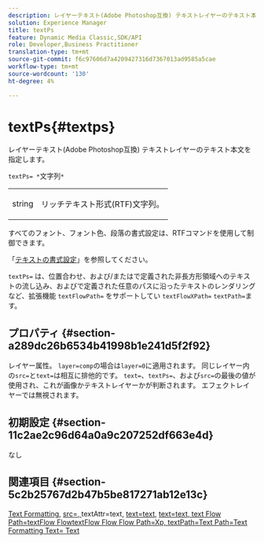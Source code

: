 ```yaml
---
description: レイヤーテキスト(Adobe Photoshop互換) テキストレイヤーのテキスト本文を指定します。
solution: Experience Manager
title: textPs
feature: Dynamic Media Classic,SDK/API
role: Developer,Business Practitioner
translation-type: tm+mt
source-git-commit: f6c97606d7a4209427316d7367013ad9585a5cae
workflow-type: tm+mt
source-wordcount: '130'
ht-degree: 4%

---
```



# textPs{#textps}

レイヤーテキスト(Adobe Photoshop互換) テキストレイヤーのテキスト本文を指定します。

`textPs= *`文字列`*`

<table id="simpletable_4E2D08FD4EEC4EDC9EFE9F6F2E22DB0C"> 
 <tr class="strow"> 
  <td class="stentry"> <p><span class="codeph"><span class="varname"> string</span> </span> </p> </td> 
  <td class="stentry"> <p>リッチテキスト形式(RTF)文字列。 </p></td> 
 </tr> 
</table>

すべてのフォント、フォント色、段落の書式設定は、RTFコマンドを使用して制御できます。

「[テキストの書式設定](../../../../../is-api/http-ref/image-serving-api-ref/c-http-protocol-reference/c-text-formatting/c-text-formatting.md#concept-0d3136db7f6f49668274541cd4b6364c)」を参照してください。

`textPs=` は、位置合わせ、および/またはで定義された非長方形領域へのテキストの流し込み、およびで定義された任意のパスに沿ったテキストのレンダリングなど、拡張機能 `textFlowPath=` をサポートしてい `textFlowXPath=` `textPath=`ます。

## プロパティ {#section-a289dc26b6534b41998b1e241d5f2f92}

レイヤー属性。 `layer=comp`の場合は`layer=0`に適用されます。 同じレイヤー内の`src=`と`text=`は相互に排他的です。 `text=`、`textPs=`、および`src=`の最後の値が使用され、これが画像かテキストレイヤーかが判断されます。 エフェクトレイヤーでは無視されます。

## 初期設定 {#section-11c2ae2c96d64a0a9c207252df663e4d}

なし

## 関連項目 {#section-5c2b25767d2b47b5be817271ab12e13c}

[Text Formatting](../../../../../is-api/http-ref/image-serving-api-ref/c-http-protocol-reference/c-text-formatting/c-text-formatting.md#concept-0d3136db7f6f49668274541cd4b6364c),  [src=, ](../../../../../is-api/http-ref/image-serving-api-ref/c-http-protocol-reference/c-command-reference/r-src.md#reference-f6506637778c4c69bf106a7924a91ab1)textAttr=text,  [text=text](../../../../../is-api/http-ref/image-serving-api-ref/c-http-protocol-reference/c-command-reference/r-textattr.md#reference-ff00484fa3244286abeff34911f7ec0d),  [text=text, text Flow Path=textFlow FlowtextFlow Flow Flow Path=Xp, textPath=Text Path=Text Formatting Text= ](../../../../../is-api/http-ref/image-serving-api-ref/c-http-protocol-reference/c-command-reference/r-text.md#reference-84634052e48548539a1ef63cbe41f22f) [](../../../../../is-api/http-ref/image-serving-api-ref/c-http-protocol-reference/c-command-reference/r-textflowpath.md#reference-0b8d9493d71342f0b6a64a6d221584ef) [](../../../../../is-api/http-ref/image-serving-api-ref/c-http-protocol-reference/c-command-reference/r-textflowxpath.md#reference-c55d4e41a28f40aca6a24ca218c28542) [](../../../../../is-api/http-ref/image-serving-api-ref/c-http-protocol-reference/c-command-reference/r-textpath.md#reference-b09cc0902dff4725bdb54d5da4076ccd) [ Text](../../../../../is-api/http-ref/image-serving-api-ref/c-http-protocol-reference/c-command-reference/r-textangle.md#reference-447f624c0e764d0cb5c75846d1b44d15)
